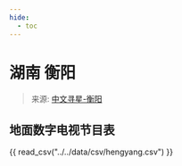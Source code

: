```yaml
---
hide:
  - toc
---
```


# 湖南 衡阳

> 来源: [中文寻星-衡阳](http://dtmb.saoing.com/hengyang.htm)

## 地面数字电视节目表

{{ read_csv("../../data/csv/hengyang.csv") }}
